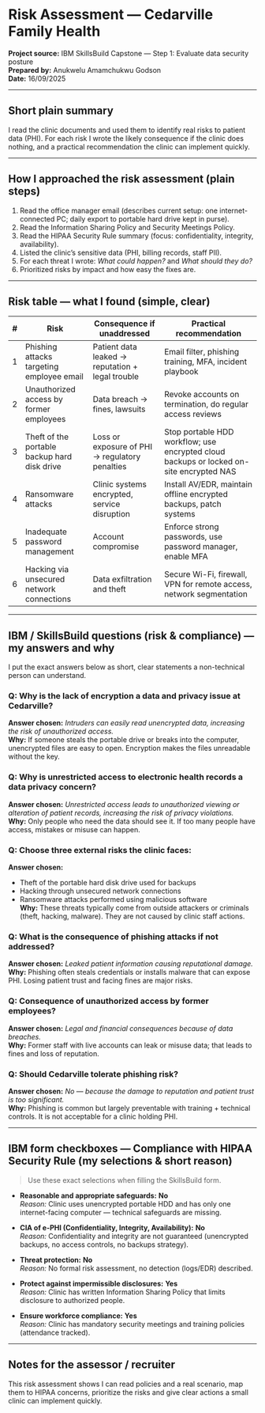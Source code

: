 # Risk Assessment — Cedarville Family Health

**Project source:** IBM SkillsBuild Capstone — Step 1: Evaluate data security posture  
**Prepared by:** Anukwelu Amamchukwu Godson  
**Date:**  16/09/2025  

---

## Short plain summary
I read the clinic documents and used them to identify real risks to patient data (PHI). For each risk I wrote the likely consequence if the clinic does nothing, and a practical recommendation the clinic can implement quickly.

---

## How I approached the risk assessment (plain steps)
1. Read the office manager email (describes current setup: one internet-connected PC; daily export to portable hard drive kept in purse).  
2. Read the Information Sharing Policy and Security Meetings Policy.  
3. Read the HIPAA Security Rule summary (focus: confidentiality, integrity, availability).  
4. Listed the clinic’s sensitive data (PHI, billing records, staff PII).  
5. For each threat I wrote: *What could happen?* and *What should they do?*  
6. Prioritized risks by impact and how easy the fixes are.

---

## Risk table — what I found (simple, clear)
| # | Risk | Consequence if unaddressed | Practical recommendation |
|---|------|----------------------------|-------------------------|
| 1 | Phishing attacks targeting employee email | Patient data leaked → reputation + legal trouble | Email filter, phishing training, MFA, incident playbook |
| 2 | Unauthorized access by former employees | Data breach → fines, lawsuits | Revoke accounts on termination, do regular access reviews |
| 3 | Theft of the portable backup hard disk drive | Loss or exposure of PHI → regulatory penalties | Stop portable HDD workflow; use encrypted cloud backups or locked on-site encrypted NAS |
| 4 | Ransomware attacks | Clinic systems encrypted, service disruption | Install AV/EDR, maintain offline encrypted backups, patch systems |
| 5 | Inadequate password management | Account compromise | Enforce strong passwords, use password manager, enable MFA |
| 6 | Hacking via unsecured network connections | Data exfiltration and theft | Secure Wi-Fi, firewall, VPN for remote access, network segmentation |

---

## IBM / SkillsBuild questions (risk & compliance) — my answers and why
I put the exact answers below as short, clear statements a non-technical person can understand.

### Q: Why is the lack of encryption a data and privacy issue at Cedarville?
**Answer chosen:** *Intruders can easily read unencrypted data, increasing the risk of unauthorized access.*  
**Why:** If someone steals the portable drive or breaks into the computer, unencrypted files are easy to open. Encryption makes the files unreadable without the key.

### Q: Why is unrestricted access to electronic health records a data privacy concern?
**Answer chosen:** *Unrestricted access leads to unauthorized viewing or alteration of patient records, increasing the risk of privacy violations.*  
**Why:** Only people who need the data should see it. If too many people have access, mistakes or misuse can happen.

### Q: Choose three external risks the clinic faces:
**Answer chosen:**  
- Theft of the portable hard disk drive used for backups  
- Hacking through unsecured network connections  
- Ransomware attacks performed using malicious software  
**Why:** These threats typically come from outside attackers or criminals (theft, hacking, malware). They are not caused by clinic staff actions.

### Q: What is the consequence of phishing attacks if not addressed?
**Answer chosen:** *Leaked patient information causing reputational damage.*  
**Why:** Phishing often steals credentials or installs malware that can expose PHI. Losing patient trust and facing fines are major risks.

### Q: Consequence of unauthorized access by former employees?
**Answer chosen:** *Legal and financial consequences because of data breaches.*  
**Why:** Former staff with live accounts can leak or misuse data; that leads to fines and loss of reputation.

### Q: Should Cedarville tolerate phishing risk?
**Answer chosen:** *No — because the damage to reputation and patient trust is too significant.*  
**Why:** Phishing is common but largely preventable with training + technical controls. It is not acceptable for a clinic holding PHI.

---

## IBM form checkboxes — Compliance with HIPAA Security Rule (my selections & short reason)
> Use these exact selections when filling the SkillsBuild form.

- **Reasonable and appropriate safeguards:** **No**  
  *Reason:* Clinic uses unencrypted portable HDD and has only one internet-facing computer — technical safeguards are missing.

- **CIA of e-PHI (Confidentiality, Integrity, Availability):** **No**  
  *Reason:* Confidentiality and integrity are not guaranteed (unencrypted backups, no access controls, no backups strategy).

- **Threat protection:** **No**  
  *Reason:* No formal risk assessment, no detection (logs/EDR) described.

- **Protect against impermissible disclosures:** **Yes**  
  *Reason:* Clinic has written Information Sharing Policy that limits disclosure to authorized people.

- **Ensure workforce compliance:** **Yes**  
  *Reason:* Clinic has mandatory security meetings and training policies (attendance tracked).

---

## Notes for the assessor / recruiter
This risk assessment shows I can read policies and a real scenario, map them to HIPAA concerns, prioritize the risks and give clear actions a small clinic can implement quickly.
